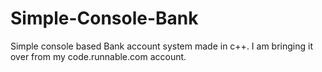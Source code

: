 # Simple-Console-Bank
Simple console based Bank account system made in c++. I am bringing it over from my code.runnable.com account.
